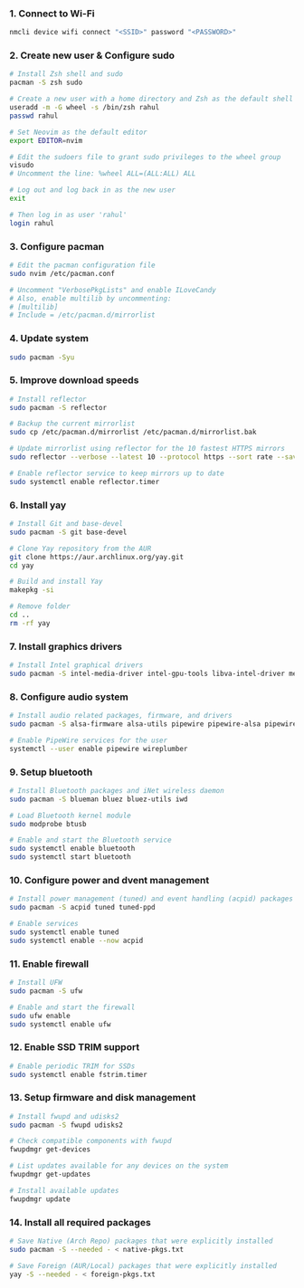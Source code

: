 <div align="justify">

### 1. Connect to Wi-Fi

```bash
nmcli device wifi connect "<SSID>" password "<PASSWORD>"
```

### 2. Create new user & Configure sudo

```bash
# Install Zsh shell and sudo 
pacman -S zsh sudo

# Create a new user with a home directory and Zsh as the default shell
useradd -m -G wheel -s /bin/zsh rahul
passwd rahul

# Set Neovim as the default editor
export EDITOR=nvim

# Edit the sudoers file to grant sudo privileges to the wheel group
visudo
# Uncomment the line: %wheel ALL=(ALL:ALL) ALL

# Log out and log back in as the new user
exit

# Then log in as user 'rahul'
login rahul
```

### 3. Configure pacman

```bash
# Edit the pacman configuration file
sudo nvim /etc/pacman.conf

# Uncomment "VerbosePkgLists" and enable ILoveCandy
# Also, enable multilib by uncommenting:
# [multilib]
# Include = /etc/pacman.d/mirrorlist
```

### 4. Update system

```bash
sudo pacman -Syu
```

### 5. Improve download speeds

```bash
# Install reflector
sudo pacman -S reflector

# Backup the current mirrorlist
sudo cp /etc/pacman.d/mirrorlist /etc/pacman.d/mirrorlist.bak

# Update mirrorlist using reflector for the 10 fastest HTTPS mirrors
sudo reflector --verbose --latest 10 --protocol https --sort rate --save /etc/pacman.d/mirrorlist

# Enable reflector service to keep mirrors up to date
sudo systemctl enable reflector.timer
```

### 6. Install yay

```bash
# Install Git and base-devel 
sudo pacman -S git base-devel

# Clone Yay repository from the AUR
git clone https://aur.archlinux.org/yay.git
cd yay

# Build and install Yay
makepkg -si

# Remove folder
cd ..
rm -rf yay
```

### 7. Install graphics drivers

```bash
# Install Intel graphical drivers
sudo pacman -S intel-media-driver intel-gpu-tools libva-intel-driver mesa vulkan-intel
```

### 8. Configure audio system

```bash
# Install audio related packages, firmware, and drivers
sudo pacman -S alsa-firmware alsa-utils pipewire pipewire-alsa pipewire-jack pipewire-pulse wireplumber

# Enable PipeWire services for the user 
systemctl --user enable pipewire wireplumber
```

### 9. Setup bluetooth

```bash
# Install Bluetooth packages and iNet wireless daemon
sudo pacman -S blueman bluez bluez-utils iwd

# Load Bluetooth kernel module
sudo modprobe btusb

# Enable and start the Bluetooth service
sudo systemctl enable bluetooth
sudo systemctl start bluetooth
```

### 10. Configure power and dvent management

```bash
# Install power management (tuned) and event handling (acpid) packages
sudo pacman -S acpid tuned tuned-ppd

# Enable services
sudo systemctl enable tuned
sudo systemctl enable --now acpid
```

### 11. Enable firewall

```bash
# Install UFW 
sudo pacman -S ufw

# Enable and start the firewall 
sudo ufw enable
sudo systemctl enable ufw
```

### 12. Enable SSD TRIM support

```bash
# Enable periodic TRIM for SSDs 
sudo systemctl enable fstrim.timer
```

### 13. Setup firmware and disk management

```bash
# Install fwupd and udisks2
sudo pacman -S fwupd udisks2

# Check compatible components with fwupd
fwupdmgr get-devices

# List updates available for any devices on the system
fwupdmgr get-updates

# Install available updates
fwupdmgr update
```

### 14. Install all required packages

```bash
# Save Native (Arch Repo) packages that were explicitly installed
sudo pacman -S --needed - < native-pkgs.txt

# Save Foreign (AUR/Local) packages that were explicitly installed
yay -S --needed - < foreign-pkgs.txt
```

</div>
